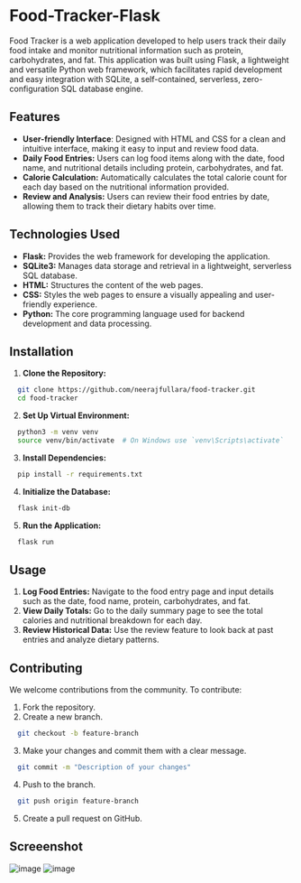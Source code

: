 # Food-Tracker-Flask
Food Tracker is a web application developed to help users track their daily food intake and monitor nutritional information such as protein, carbohydrates, and fat. This application was built using Flask, a lightweight and versatile Python web framework, which facilitates rapid development and easy integration with SQLite, a self-contained, serverless, zero-configuration SQL database engine.

## Features
- **User-friendly Interface**: Designed with HTML and CSS for a clean and intuitive interface, making it easy to input and review food data.
- **Daily Food Entries:** Users can log food items along with the date, food name, and nutritional details including protein, carbohydrates, and fat.
- **Calorie Calculation:** Automatically calculates the total calorie count for each day based on the nutritional information provided.
- **Review and Analysis:** Users can review their food entries by date, allowing them to track their dietary habits over time.

## Technologies Used
- **Flask:** Provides the web framework for developing the application.
- **SQLite3:** Manages data storage and retrieval in a lightweight, serverless SQL database.
- **HTML:** Structures the content of the web pages.
- **CSS:** Styles the web pages to ensure a visually appealing and user-friendly experience.
- **Python:** The core programming language used for backend development and data processing.

## Installation
1. **Clone the Repository:**
```bash 
  git clone https://github.com/neerajfullara/food-tracker.git
  cd food-tracker
```

2. **Set Up Virtual Environment:**
```bash
  python3 -m venv venv
  source venv/bin/activate  # On Windows use `venv\Scripts\activate`
```

3. **Install Dependencies:**
```bash
  pip install -r requirements.txt
```

4. **Initialize the Database:**
```bash
  flask init-db
```

5. **Run the Application:**
```bash
  flask run
```

## Usage
1. **Log Food Entries:** Navigate to the food entry page and input details such as the date, food name, protein, carbohydrates, and fat.
2. **View Daily Totals:** Go to the daily summary page to see the total calories and nutritional breakdown for each day.
3. **Review Historical Data:** Use the review feature to look back at past entries and analyze dietary patterns.

## Contributing
We welcome contributions from the community. To contribute:

1. Fork the repository.
2. Create a new branch.
```bash
  git checkout -b feature-branch
```
3. Make your changes and commit them with a clear message.
```bash
  git commit -m "Description of your changes"
```
4. Push to the branch.
```bash
  git push origin feature-branch
```
5. Create a pull request on GitHub.

## Screeenshot
![image](https://github.com/user-attachments/assets/68816ee6-d9f7-4825-aef4-08687e87c4c4)
![image](https://github.com/user-attachments/assets/0d203a01-85a5-4446-aecc-e690fbc570cd)
